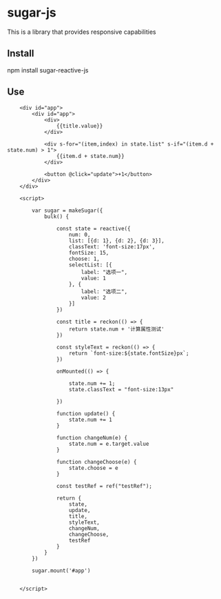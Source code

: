 # sugar-js

This is a library that provides responsive capabilities

## Install

npm install sugar-reactive-js

## Use

        <div id="app">
            <div id="app">
                <div>
                    {{title.value}}
                </div>
            
                <div s-for="(item,index) in state.list" s-if="(item.d + state.num) > 1">
                    {{item.d + state.num}}
                </div>
            
                <button @click="update">+1</button>
            </div>
        </div>
    
        <script>
        
            var sugar = makeSugar({
                bulk() {
        
                    const state = reactive({
                        num: 0,
                        list: [{d: 1}, {d: 2}, {d: 3}],
                        classText: 'font-size:17px',
                        fontSize: 15,
                        choose: 1,
                        selectList: [{
                            label: "选项一",
                            value: 1
                        }, {
                            label: "选项二",
                            value: 2
                        }]
                    })
        
                    const title = reckon(() => {
                        return state.num + '计算属性测试'
                    })
        
                    const styleText = reckon(() => {
                        return `font-size:${state.fontSize}px`;
                    })
        
                    onMounted(() => {
        
                        state.num += 1;
                        state.classText = "font-size:13px"
        
                    })
        
                    function update() {
                        state.num += 1
                    }
        
                    function changeNum(e) {
                        state.num = e.target.value
                    }
        
                    function changeChoose(e) {
                        state.choose = e
                    }
        
                    const testRef = ref("testRef");
        
                    return {
                        state,
                        update,
                        title,
                        styleText,
                        changeNum,
                        changeChoose,
                        testRef
                    }
                }
            })
        
            sugar.mount('#app')
        
        
        </script>
